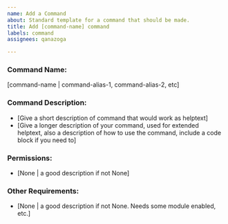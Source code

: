 ```yaml
---
name: Add a Command
about: Standard template for a command that should be made.
title: Add [command-name] command
labels: command
assignees: qanazoga

---
```


### Command Name:
[command-name | command-alias-1, command-alias-2, etc]

### Command Description:
- [Give a short description of command that would work as helptext]
- [Give a longer description of your command, used for extended helptext, also a description of how to use the command, include a code block if you need to]

### Permissions:
- [None | a good description if not None]

### Other Requirements:
- [None | a good description if not None. Needs some module enabled, etc.]

